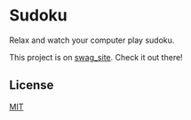 # Sudoku
Relax and watch your computer play sudoku.

This project is on [swag_site](https://swag31415.github.io/Portfolio/). Check it out there!

## License
[MIT](https://choosealicense.com/licenses/mit/)
